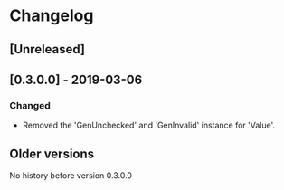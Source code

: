 # Changelog

## [Unreleased]

## [0.3.0.0] - 2019-03-06

### Changed

* Removed the 'GenUnchecked' and 'GenInvalid' instance for 'Value'.

## Older versions

No history before version 0.3.0.0

